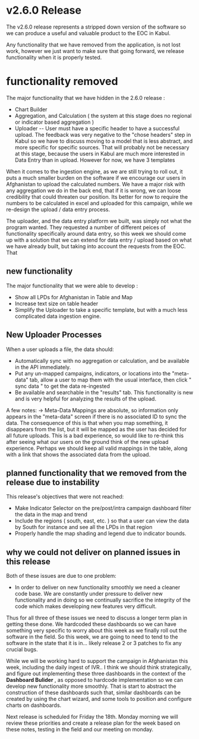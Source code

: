 
# v2.6.0 Release

The v2.6.0 release represents a stripped down version of the software so we can produce a useful and valuable product to the EOC in Kabul.

Any functionality that we have removed from the application, is not lost work, however we just want to make sure that going forward, we release functionality when it is properly tested.

# functionality removed #

The major functionality that we have hidden in the 2.6.0 release :
  - Chart Builder
  - Aggregation, and Calculation ( the system at this stage does no regional or indicator based aggregation )
  - Uploader -- User must have a specific header to have a successful upload.  The feedback was very negative to the "chose headers" step in Kabul so we have to discuss moving to a model that is less abstract, and more specific for specific sources. That will probably not be necessary at this stage, because the users in Kabul are much more interested in Data Entry than in upload.  However for now, we have 3 templates

When it comes to the ingestion engine, as we are still trying to roll out, it puts a much smaller burden on the software if we encourage our users in Afghanistan to upload the calculated numbers.  We have a major risk with any aggregation we do in the back end, that if it is wrong, we can loose credibility that could threaten our position.  Its better for now to require the numbers to be calculated in excel and uploaded for this campaign, while we re-design the upload / data entry process.

The uploader, and the data entry platform we built, was simply not what the program wanted.  They requested a number of different peices of functionality specifically around data entry, so this week we should come up with a solution that we can extend for data entry / upload based on what we have already built, but taking into account the requests from the EOC.  That

## new functionality ##

The major functionality that we were able to develop :
  - Show all LPDs for Afghanistan in Table and Map
  - Increase text size on table header
  - Simplify the Uploader to take a specific template, but with a much less complicated data ingestion engine.


## New Uploader Processes ##

When a user uploads a file, the data should:

  - Automatically sync with no aggregation or calculation, and be available in the API immediately.
  - Put any un-mapped campaigns, indicators, or locations into the "meta-data" tab, allow a user to map them with the usual interface, then click " sync data " to get the data re-ingested
  - Be available and searchable in the "results" tab.  This functionality is new and is very helpful for analyzing the results of the upload.

A few notes:
  -> Meta-Data Mappings are absolute, so information only appears in the "meta-data" screen if there is no associated ID to sync the data.  The consequence of this is that when you map something, it disappears from the list, but it will be mapped as the user has decided for all future uploads.  This is a bad experience, so would like to re-think this after seeing what our users on the ground think of  the new upload experience.  Perhaps we should keep all valid mappings in the table, along with a link that shows the associated data from the upload. 

## planned functionality that we removed from the release due to instability ##

This release's objectives that were not reached:
  - Make Indicator Selector on the pre/post/intra campaign dashboard filter the data in the map and trend
  - Include the regions ( south, east, etc. ) so that a user can view the data by South for instance and see all the LPDs in that region
  - Properly handle the map shading and legend due to indicator bounds.

## why we could not deliver on planned issues in this release ##

Both of these issues are due to one problem:
  - In order to deliver on new functionality smoothly we need a cleaner code base.  We are constantly under pressure to deliver new functionality and in doing so we continually sacrifice the integrity of the code which makes developing new features very difficult.

Thus for all three of these issues we need to discuss a longer term plan in getting these done.  We hardcoded these dashboards so we can have something very specific to worry about this week as we finally roll out the software in the field.  So this week, we are going to need to tend to the software in the state that it is in... likely release 2 or 3 patches to fix any crucial bugs.

While we will be working hard to support the campaign in Afghanistan this week, including the daily ingest of IVR.. I think we should think strategically, and figure out implementing these three dashboards in the context of the **Dashboard Bulider** , as opposed to hardcode implementation so we can develop new functionality more smoothly.  That is start to abstract the construction of these dashboards such that, similar dashboards can be created by using the chart wizard, and some tools to position and configure charts on dashboards.

Next release is scheduled for Friday the 18th.  Monday morning we will review these priorities and create a release plan for the week based on these notes, testing in the field and our meeting on monday.

